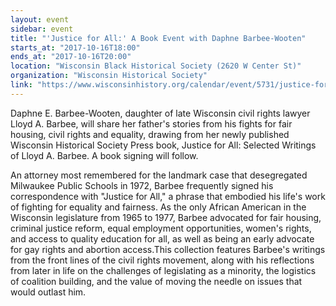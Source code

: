 ```yaml
---
layout: event
sidebar: event
title: "'Justice for All:' A Book Event with Daphne Barbee-Wooten"
starts_at: "2017-10-16T18:00"
ends_at: "2017-10-16T20:00"
location: "Wisconsin Black Historical Society (2620 W Center St)"
organization: "Wisconsin Historical Society"
link: "https://www.wisconsinhistory.org/calendar/event/5731/justice-for-all-a-book-event-with-daphne-barbee-wooten"
---
```


Daphne E. Barbee-Wooten, daughter of late Wisconsin civil rights lawyer Lloyd A. Barbee, will share her father's stories from his fights for fair housing, civil rights and equality, drawing from her newly published Wisconsin Historical Society Press book, Justice for All: Selected Writings of Lloyd A. Barbee. A book signing will follow.

An attorney most remembered for the landmark case that desegregated Milwaukee Public Schools in 1972, Barbee frequently signed his correspondence with "Justice for All," a phrase that embodied his life's work of fighting for equality and fairness.  As the only African American in the Wisconsin legislature from 1965 to 1977, Barbee advocated for fair housing, criminal justice reform, equal employment opportunities, women's rights, and access to quality education for all, as well as being an early advocate for gay rights and abortion access.This collection features Barbee's writings from the front lines of the civil rights movement, along with his reflections from later in life on the challenges of legislating as a minority, the logistics of coalition building, and the value of moving the needle on issues that would outlast him.

